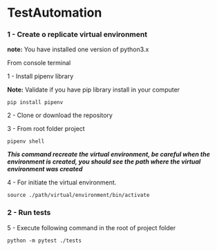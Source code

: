 # TestAutomation

### 1 - Create o replicate virtual environment

**note:** You have installed one version of python3.x

From console terminal

1 - Install pipenv library

**Note:** Validate if you have pip library install in your computer

```
pip install pipenv
```

2 - Clone or download the repository

3 - From root folder project

```
pipenv shell
```
**_This command recreate the virtual environment, be careful when the environment is created, you should see the path where the virtual environment was created_**

4 - For initiate the virtual environment.

```
source ./path/virtual/environment/bin/activate
```

### 2 - Run tests
5 - Execute following command in the root of project folder
```
python -m pytest ./tests
```
